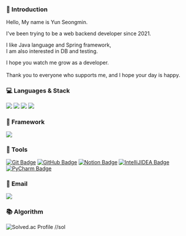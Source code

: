 ###  👋 Introduction

Hello, My name is Yun Seongmin.

I've been trying to be a web backend developer since 2021.

I like Java language and Spring framework, <br>
I am also interested in DB and testing.

I hope you watch me grow as a developer.
<br><br>
Thank you to everyone who supports me, and I hope your day is happy.
<div align="left">

### 💻 Languages & Stack
<img src="https://img.shields.io/badge/Java-007396?style=flat&logo=OpenJDK&logoColor=white"/>
<img src="https://img.shields.io/badge/Python-3776AB?style=flat-square&logo=Python&logoColor=white"/>
<img src="https://img.shields.io/badge/MySql-4479A1?style=flat&logo=MySQL&logoColor=white" />
<img src="https://img.shields.io/badge/MariaDB-003545?style=flat&logo=MariaDB&logoColor=white" />


### 🎨 Framework
<img src="https://img.shields.io/badge/Spring-6DB33F?style=flat-square&logo=Spring&logoColor=white"/>


### 🔨 Tools
[![Git Badge](https://img.shields.io/badge/-Git-F05032?style=flat-square&logo=git&logoColor=white&link=https://git-scm.com/)](https://git-scm.com/)
[![GitHub Badge](https://img.shields.io/badge/-GitHub-181717?style=flat-square&logo=github&logoColor=white&link=https://github.com/)](https://github.com/)
[![Notion Badge](https://img.shields.io/badge/-Notion-181717?style=flat-square&logo=Notion&logoColor=white&link=https://www.notion.so//)](https://www.notion.so//)
[![IntelliJIDEA Badge](https://img.shields.io/badge/-IntelliJ-000000?style=flat-square&logo=IntelliJIDEA&logoColor=white&link=https://www.jetbrains.com//)](https://www.jetbrains.com//)
[![PyCharm Badge](https://img.shields.io/badge/-PyCharm-000000?style=flat-square&logo=PyCharm&logoColor=white&link=https://www.jetbrains.com/pycharm/)](https://www.jetbrains.com/pycharm/)

### 📧 Email
<a href="mailto:smini.yun@gmail.com" target="_blank"><img src="https://img.shields.io/badge/Gmail-EA4335?style=flat-square&logoGmail&logoColor=white" ></a>

### 📚 Algorithm

![Solved.ac Profile](http://mazassumnida.wtf/api/v2/generate_badge?boj=yun2044992) //sol

</div>
